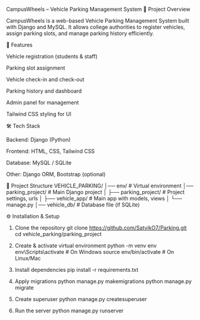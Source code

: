 CampusWheels – Vehicle Parking Management System
📌 Project Overview

CampusWheels is a web-based Vehicle Parking Management System built with Django and MySQL.
It allows college authorities to register vehicles, assign parking slots, and manage parking history efficiently.

🚀 Features

Vehicle registration (students & staff)

Parking slot assignment

Vehicle check-in and check-out

Parking history and dashboard

Admin panel for management

Tailwind CSS styling for UI

🛠️ Tech Stack

Backend: Django (Python)

Frontend: HTML, CSS, Tailwind CSS

Database: MySQL / SQLite

Other: Django ORM, Bootstrap (optional)

📂 Project Structure
VEHICLE_PARKING/
│── env/                 # Virtual environment
│── parking_project/     # Main Django project
│   ├── parking_project/ # Project settings, urls
│   ├── vehicle_app/     # Main app with models, views
│   └── manage.py
│── vehicle_db/          # Database file (if SQLite)

⚙️ Installation & Setup
1. Clone the repository
git clone https://github.com/SatvikO7/Parking.git
cd vehicle_parking/parking_project

2. Create & activate virtual environment
python -m venv env
env\Scripts\activate   # On Windows
source env/bin/activate  # On Linux/Mac

3. Install dependencies
pip install -r requirements.txt

4. Apply migrations
python manage.py makemigrations
python manage.py migrate

5. Create superuser
python manage.py createsuperuser

6. Run the server
python manage.py runserver
